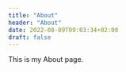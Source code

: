 ```yaml
---
title: "About"
header: "About"
date: 2022-08-09T09:03:34+02:00
draft: false
---
```


This is my About page.
